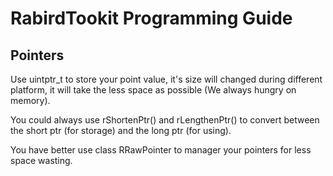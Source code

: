 # RabirdTookit Programming Guide

## Pointers

Use uintptr_t to store your point value, it's size will changed during different platform, it will take the less space as possible (We always hungry on memory).

You could always use rShortenPtr() and rLengthenPtr() to convert between the short ptr (for storage) and the long ptr (for using).

You have better use class RRawPointer to manager your pointers for less space wasting.
